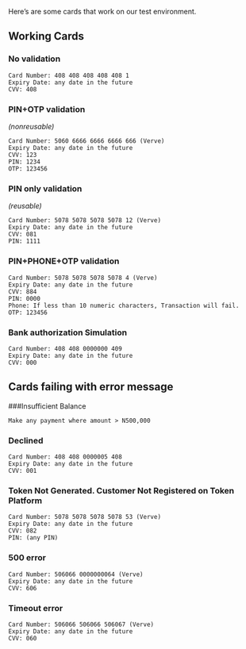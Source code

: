 Here’s are some cards that work on our test environment.
## Working Cards
### No validation

```
Card Number: 408 408 408 408 408 1
Expiry Date: any date in the future
CVV: 408
```

### PIN+OTP validation
*(nonreusable)*

```
Card Number: 5060 6666 6666 6666 666 (Verve)
Expiry Date: any date in the future
CVV: 123
PIN: 1234
OTP: 123456
```

### PIN only validation
*(reusable)*

```
Card Number: 5078 5078 5078 5078 12 (Verve)
Expiry Date: any date in the future
CVV: 081
PIN: 1111
```

### PIN+PHONE+OTP validation

```
Card Number: 5078 5078 5078 5078 4 (Verve)
Expiry Date: any date in the future
CVV: 884
PIN: 0000
Phone: If less than 10 numeric characters, Transaction will fail.
OTP: 123456
```

### Bank authorization Simulation

```
Card Number: 408 408 0000000 409
Expiry Date: any date in the future
CVV: 000
```

## Cards failing with error message
###Insufficient Balance
```
Make any payment where amount > N500,000
```

### Declined
```
Card Number: 408 408 0000005 408
Expiry Date: any date in the future
CVV: 001
```

### Token Not Generated. Customer Not Registered on Token Platform
```
Card Number: 5078 5078 5078 5078 53 (Verve)
Expiry Date: any date in the future
CVV: 082
PIN: (any PIN)
```

### 500 error
```
Card Number: 506066 0000000064 (Verve)
Expiry Date: any date in the future
CVV: 606
```

### Timeout error
```
Card Number: 506066 506066 506067 (Verve)
Expiry Date: any date in the future
CVV: 060
```